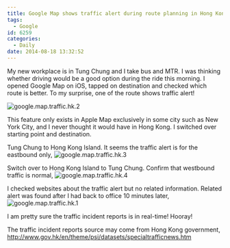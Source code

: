 ```yaml
---
title: Google Map shows traffic alert during route planning in Hong Kong
tags:
  - Google
id: 6259
categories:
  - Daily
date: 2014-08-18 13:32:52
---
```


My new workplace is in Tung Chung and I take bus and MTR. I was thinking whether driving would be a good option during the ride this morning. I opened Google Map on iOS, tapped on destination and checked which route is better. To my surprise, one of the route shows traffic alert!

![google.map.traffic.hk.2](google.map_.traffic.hk_.2.png)

This feature only exists in Apple Map exclusively in some city such as New York City, and I never thought it would have in Hong Kong. I switched over starting point and destination.

Tung Chung to Hong Kong Island. It seems the traffic alert is for the eastbound only,
![google.map.traffic.hk.3](google.map_.traffic.hk_.3.png)

Switch over to Hong Kong Island to Tung Chung. Confirm that westbound traffic is normal,
![google.map.traffic.hk.4](google.map_.traffic.hk_.4.png)

I checked websites about the traffic alert but no related information. Related alert was found after I had back to office 10 minutes later,
![google.map.traffic.hk.1](google.map_.traffic.hk_.1.png)

I am pretty sure the traffic incident reports is in real-time! Hooray!

The traffic incident reports source may come from Hong Kong government, http://www.gov.hk/en/theme/psi/datasets/specialtrafficnews.htm
